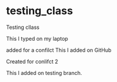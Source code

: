# testing_class
Testing cllass

This I typed on my laptop

added for a confilct
This I added on GitHub

Created for conlifct 2


This I added on testing branch.